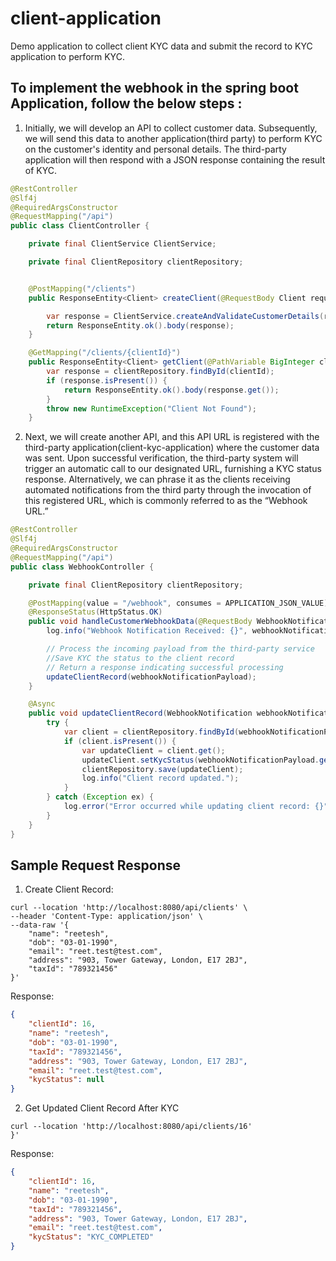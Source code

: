 # client-application
Demo application to collect client KYC data and submit the record to KYC application to perform KYC.

## To implement the webhook in the spring boot Application, follow the below steps :


1. Initially, we will develop an API to collect customer data. Subsequently, we will send this data to another application(third party) to perform KYC on the customer's identity and personal details. The third-party application will then respond with a JSON response containing the result of KYC.

```java
@RestController
@Slf4j
@RequiredArgsConstructor
@RequestMapping("/api")
public class ClientController {

    private final ClientService ClientService;

    private final ClientRepository clientRepository;


    @PostMapping("/clients")
    public ResponseEntity<Client> createClient(@RequestBody Client request) {

        var response = ClientService.createAndValidateCustomerDetails(request);
        return ResponseEntity.ok().body(response);
    }

    @GetMapping("/clients/{clientId}")
    public ResponseEntity<Client> getClient(@PathVariable BigInteger clientId) {
        var response = clientRepository.findById(clientId);
        if (response.isPresent()) {
            return ResponseEntity.ok().body(response.get());
        }
        throw new RuntimeException("Client Not Found");
    }
```

2. Next, we will create another API, and this API URL is registered with the third-party application(client-kyc-application) where the customer data was sent. Upon successful verification, the third-party system will trigger an automatic call to our designated URL, furnishing a KYC status response. Alternatively, we can phrase it as the clients receiving automated notifications from the third party through the invocation of this registered URL, which is commonly referred to as the “Webhook URL.”
```java
@RestController
@Slf4j
@RequiredArgsConstructor
@RequestMapping("/api")
public class WebhookController {

    private final ClientRepository clientRepository;

    @PostMapping(value = "/webhook", consumes = APPLICATION_JSON_VALUE)
    @ResponseStatus(HttpStatus.OK)
    public void handleCustomerWebhookData(@RequestBody WebhookNotification webhookNotificationPayload) {
        log.info("Webhook Notification Received: {}", webhookNotificationPayload);

        // Process the incoming payload from the third-party service
        //Save KYC the status to the client record
        // Return a response indicating successful processing
        updateClientRecord(webhookNotificationPayload);
    }

    @Async
    public void updateClientRecord(WebhookNotification webhookNotificationPayload) {
        try {
            var client = clientRepository.findById(webhookNotificationPayload.getClientId());
            if (client.isPresent()) {
                var updateClient = client.get();
                updateClient.setKycStatus(webhookNotificationPayload.getKycStatus());
                clientRepository.save(updateClient);
                log.info("Client record updated.");
            }
        } catch (Exception ex) {
            log.error("Error occurred while updating client record: {}", ex.getMessage());
        }
    }
}
```

## Sample Request Response

1. Create Client Record:
```curl
curl --location 'http://localhost:8080/api/clients' \
--header 'Content-Type: application/json' \
--data-raw '{
    "name": "reetesh",
    "dob": "03-01-1990",
    "email": "reet.test@test.com",
    "address": "903, Tower Gateway, London, E17 2BJ",
    "taxId": "789321456"
}'
```
Response:

```json
{
    "clientId": 16,
    "name": "reetesh",
    "dob": "03-01-1990",
    "taxId": "789321456",
    "address": "903, Tower Gateway, London, E17 2BJ",
    "email": "reet.test@test.com",
    "kycStatus": null
}
```

2. Get Updated Client Record After KYC
```curl
curl --location 'http://localhost:8080/api/clients/16'
}'
```
Response:

```json
{
    "clientId": 16,
    "name": "reetesh",
    "dob": "03-01-1990",
    "taxId": "789321456",
    "address": "903, Tower Gateway, London, E17 2BJ",
    "email": "reet.test@test.com",
    "kycStatus": "KYC_COMPLETED"
}
